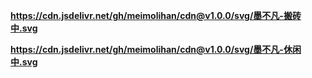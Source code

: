 **<https://cdn.jsdelivr.net/gh/meimolihan/cdn@v1.0.0/svg/墨不凡-搬砖中.svg>**  

**<https://cdn.jsdelivr.net/gh/meimolihan/cdn@v1.0.0/svg/墨不凡-休闲中.svg>**